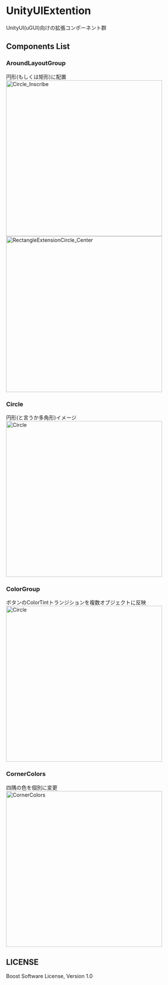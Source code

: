 # UnityUIExtention
UnityUI(uGUI)向けの拡張コンポーネント群



## Components List

### AroundLayoutGroup
円形(もしくは矩形)に配置  
<img alt="Circle_Inscribe" src="https://raw.githubusercontent.com/eral/UnityUIExtention/master/Assets/UIExtention/Common/Documents/AroundLayoutGroup_Circle_Inscribe.png" width="426">
<img alt="RectangleExtensionCircle_Center" src="https://raw.githubusercontent.com/eral/UnityUIExtention/master/Assets/UIExtention/Common/Documents/AroundLayoutGroup_RectangleExtensionCircle_Center.png" width="426">

### Circle
円形(と言うか多角形)イメージ
<img alt="Circle" src="https://raw.githubusercontent.com/eral/UnityUIExtention/master/Assets/UIExtention/Common/Documents/Circle.png" width="426">

### ColorGroup
ボタンのColorTintトランジションを複数オブジェクトに反映
<img alt="Circle" src="https://raw.githubusercontent.com/eral/UnityUIExtention/master/Assets/UIExtention/Common/Documents/ColorGroup.gif" width="426">

### CornerColors
四隅の色を個別に変更
<img alt="CornerColors" src="https://raw.githubusercontent.com/eral/UnityUIExtention/master/Assets/UIExtention/Common/Documents/CornerColors.png" width="426">



## LICENSE
Boost Software License, Version 1.0
